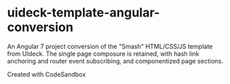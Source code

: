 # uideck-template-angular-conversion

An Angular 7 project conversion of the "Smash" HTML/CSS/JS template from UIdeck. The single page composure is retained, with hash link anchoring and router event subscribing, and componentized page sections.

Created with CodeSandbox
